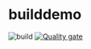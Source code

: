# builddemo
![build](https://github.com/ala-benkhlifa/builddemo/workflows/build/badge.svg?branch=master)
[![Quality gate](https://sonarcloud.io/api/project_badges/quality_gate?project=ala-benkhlifa_builddemo)](https://sonarcloud.io/dashboard?id=ala-benkhlifa_builddemo)
